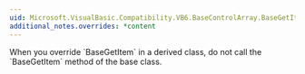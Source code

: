```yaml
---
uid: Microsoft.VisualBasic.Compatibility.VB6.BaseControlArray.BaseGetItem(System.Int16)
additional_notes.overrides: *content
---
```


<p>When you override `BaseGetItem` in a derived class, do not call the `BaseGetItem` method of the base class.</p>


